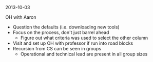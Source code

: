 2013-10-03

OH with Aaron

+ Question the defaults (i.e. downloading new tools)
+ Focus on the process, don't just barrel ahead
  + Figure out what criteria was used to select the other column
+ Visit and set up OH with professor if run into road blocks
+ Recursion from CS can be seen in groups
  + Operational and technical lead are present in all group sizes
